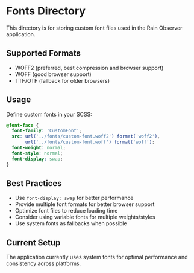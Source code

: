 # Fonts Directory

This directory is for storing custom font files used in the Rain Observer application.

## Supported Formats

- WOFF2 (preferred, best compression and browser support)
- WOFF (good browser support)
- TTF/OTF (fallback for older browsers)

## Usage

Define custom fonts in your SCSS:

```scss
@font-face {
  font-family: 'CustomFont';
  src: url('../fonts/custom-font.woff2') format('woff2'),
       url('../fonts/custom-font.woff') format('woff');
  font-weight: normal;
  font-style: normal;
  font-display: swap;
}
```

## Best Practices

- Use `font-display: swap` for better performance
- Provide multiple font formats for better browser support
- Optimize font files to reduce loading time
- Consider using variable fonts for multiple weights/styles
- Use system fonts as fallbacks when possible

## Current Setup

The application currently uses system fonts for optimal performance and consistency across platforms.
